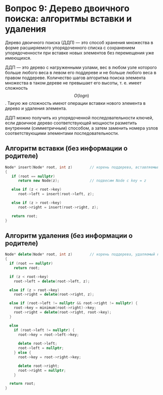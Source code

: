 # Вопрос 9: Дерево двоичного поиска: алгоритмы вставки и удаления

Дерево двоичного поиска (ДДП) — это способ хранения множества в форме расширяемого упорядоченного списка с сохранением упорядоченности при вставке новых элементов без перемещения уже имеющихся.

ДДП — это дерево с нагруженными узлами, вес в любом узле которого больше любого веса в левом его поддереве и не больше любого веса в правом поддереве. Количество шагов алгоритма поиска элемента множества в таком дереве не превышает его высоты, т. е. имеет сложность $$O(log n)$$. Такую же сложность имеют операции вставки нового элемента в дерево и удаления элемента.

ДДП можно получить из упорядоченной последовательности ключей, если двоичное дерево соответствующей мощности разметить внутренним (симметричным) способом, а затем заменить номера узлов соответствующими элементами последовательности.

## Алгоритм вставки (без информации о родителе)

```cpp
Node* insert(Node* root, int z)        // корень поддерева, вставляемый ключ
{
   if (root == nullptr)
      return new Node(z);              // подвесим Node с key = z

   else if (z < root->key)
      root->left = insert(root->left, z);

   else if (z > root->key)
      root->right = insert(root->right, z);

   return root;
}
```

## Алгоритм удаления (без информации о родителе)

```cpp
Node* delete(Node* root, int z)        // корень поддерева, удаляемый ключ
{
  if (root == nullptr)
    return root;

  if (z < root->key)
    root->left = delete(root->left, z);

  else if (z > root->key)
    root->right = delete(root->right, z);

  else if (root->left != nullptr && root->right != nullptr) {
    root->key = minimum(root->right)->key;
    root->right = delete(root->right, root->key);
  }

  else
    if (root->left != nullptr) {
      root->key = root->left->key;
      
      delete root->left;
      root->left = nullptr;
    } else {
      root->key = root->right->key;

      delete root->right;
      root->right = nullptr;
    }

  return root;
}
```
